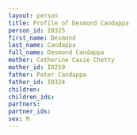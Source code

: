 ```yaml
---
layout: person
title: Profile of Desmond Candappa
person_id: I0325
first_name: Desmond
last_name: Candappa
full_name: Desmond Candappa
mother: Catherine Casie Chetty
mother_id: I0259
father: Peter Candappa
father_id: I0324
children:
children_ids:
partners:
partner_ids:
sex: M
---
```



